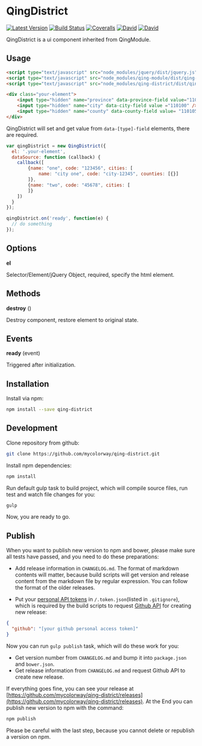 # QingDistrict

[![Latest Version](https://img.shields.io/npm/v/qing-district.svg)](https://www.npmjs.com/package/qing-district)
[![Build Status](https://img.shields.io/travis/mycolorway/qing-district.svg)](https://travis-ci.org/mycolorway/qing-district)
[![Coveralls](https://img.shields.io/coveralls/mycolorway/qing-district.svg)](https://coveralls.io/github/mycolorway/qing-district)
[![David](https://img.shields.io/david/mycolorway/qing-district.svg)](https://david-dm.org/mycolorway/qing-district)
[![David](https://img.shields.io/david/dev/mycolorway/qing-district.svg)](https://david-dm.org/mycolorway/qing-district#info=devDependencies)

QingDistrict is a ui component inherited from QingModule.

## Usage

```html
<script type="text/javascript" src="node_modules/jquery/dist/jquery.js"></script>
<script type="text/javascript" src="node_modules/qing-module/dist/qing-module.js"></script>
<script type="text/javascript" src="node_modules/qing-district/dist/qing-district.js"></script>

<div class="your-element">
    <input type="hidden" name="province" data-province-field value="110000" />
    <input type="hidden" name="city" data-city-field value ="110100" />
    <input type="hidden" name="county" data-county-field value= "110105" />
</div>
```

QingDistrict will set and get value from `data-[type]-field` elements, there are required.

```js
var qingDistrict = new QingDistrict({
  el: '.your-element',
  dataSource: function (callback) {
    callback([
        {name: "one", code: "123456", cities: [
            name: "city one", code: "city-12345", counties: [{}]
        ]},
        {name: "two", code: "45678", cities: [
        ]}
    ])
  }
});

qingDistrict.on('ready', function(e) {
  // do something
});
```

## Options

__el__

Selector/Element/jQuery Object, required, specify the html element.

## Methods

__destroy__ ()

Destroy component, restore element to original state.

## Events

__ready__ (event)

Triggered after initialization.

## Installation

Install via npm:

```bash
npm install --save qing-district
```

## Development

Clone repository from github:

```bash
git clone https://github.com/mycolorway/qing-district.git
```

Install npm dependencies:

```bash
npm install
```

Run default gulp task to build project, which will compile source files, run test and watch file changes for you:

```bash
gulp
```

Now, you are ready to go.

## Publish

When you want to publish new version to npm and bower, please make sure all tests have passed, and you need to do these preparations:

* Add release information in `CHANGELOG.md`. The format of markdown contents will matter, because build scripts will get version and release content from the markdown file by regular expression. You can follow the format of the older releases.

* Put your [personal API tokens](https://github.com/blog/1509-personal-api-tokens) in `/.token.json`(listed in `.gitignore`), which is required by the build scripts to request [Github API](https://developer.github.com/v3/) for creating new release:

```json
{
  "github": "[your github personal access token]"
}
```

Now you can run `gulp publish` task, which will do these work for you:

* Get version number from `CHANGELOG.md` and bump it into `package.json` and `bower.json`.
* Get release information from `CHANGELOG.md` and request Github API to create new release.

If everything goes fine, you can see your release at [https://github.com/mycolorway/qing-district/releases](https://github.com/mycolorway/qing-district/releases). At the End you can publish new version to npm with the command:

```bash
npm publish
```

Please be careful with the last step, because you cannot delete or republish a version on npm.
